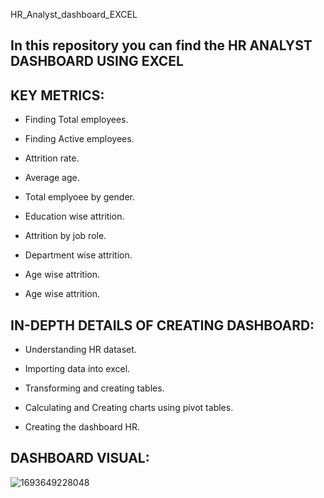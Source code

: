 HR_Analyst_dashboard_EXCEL
## In this repository you can find the HR ANALYST DASHBOARD USING EXCEL

## KEY METRICS: 

 * Finding Total employees.

 * Finding Active employees.

 * Attrition rate.

 * Average age.

 * Total emplyoee by gender.

 * Education wise attrition.

 * Attrition by job role.

 * Department wise attrition.

 * Age wise attrition.

 * Age wise attrition.

## IN-DEPTH DETAILS OF CREATING DASHBOARD:

* Understanding HR dataset.
  
* Importing data into excel.
  
* Transforming and creating tables.
  
* Calculating and Creating charts using pivot tables.

* Creating the dashboard HR.

## DASHBOARD VISUAL:

  ![1693649228048](https://github.com/rakshithaelango/HR_Analyst_dashboard_EXCEL/assets/116090323/a5e9428b-d12c-4b5a-a324-fd303a7e3196)
